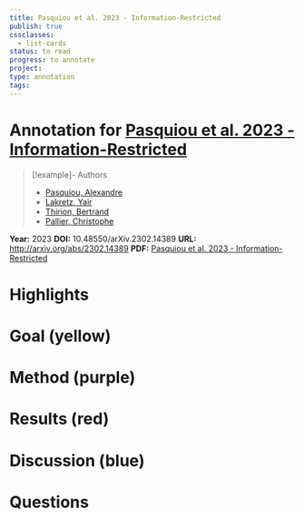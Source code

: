 ```yaml
---
title: Pasquiou et al. 2023 - Information-Restricted
publish: true
cssclasses:
  - list-cards
status: to read
progress: to annotate
project:
type: annotation
tags:
---
```

# Annotation for [Pasquiou et al. 2023 - Information-Restricted](Papers/References/Pasquiou%20et%20al.%202023%20-%20Information-Restricted)

> [!example]- Authors
> - [Pasquiou, Alexandre](Pasquiou%2C%20Alexandre)
> - [Lakretz, Yair](Lakretz%2C%20Yair)
> - [Thirion, Bertrand](Thirion%2C%20Bertrand)
> - [Pallier, Christophe](Pallier%2C%20Christophe)

**Year:** 2023
**DOI:** 10.48550/arXiv.2302.14389
**URL:** http://arxiv.org/abs/2302.14389
**PDF:** [Pasquiou et al. 2023 - Information-Restricted](Papers/PDFs/Pasquiou%20et%20al.%202023%20-%20Information-Restricted%20Neural%20Language%20Models%20Reveal%20Different%20Brain%20Regions'%20Sensitivity%20to%20Semantics%20Syntax%20and%20Context.pdf)

# Highlights


# Goal (yellow)


# Method (purple)


# Results (red)


# Discussion (blue)


# Questions

